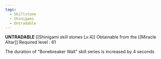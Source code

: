 ```yaml
---
tags:
  - Skillstone
  - Shinigami
  - Untradable
---
```

**UNTRADABLE**
[[Shinigami skill stones Lv.4]]
Obtainable from the [[Miracle Altar]]
Required level : 61

The duration of "Bonebreaker Wall" skill series is increased by 4 seconds
